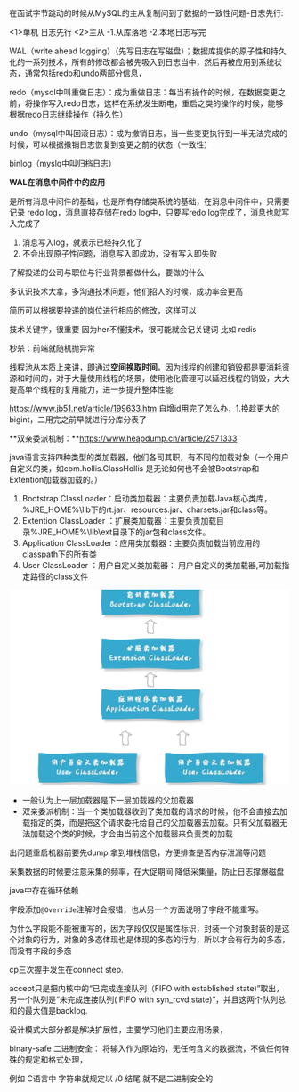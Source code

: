 在面试字节跳动的时候从MySQL的主从复制问到了数据的一致性问题-日志先行:

<1>单机
日志先行
<2>主从
-1.从库落地
-2.本地日志写完



WAL（write ahead logging）（先写日志在写磁盘）；数据库提供的原子性和持久化的一系列技术，所有的修改都会被先吸入到日志当中，然后再被应用到系统状态，通常包括redo和undo两部分信息，

redo（mysql中叫重做日志）：成为重做日志：每当有操作的时候，在数据变更之前，将操作写入redo日志，这样在系统发生断电，重启之类的操作的时候，能够根据redo日志继续操作（持久性）

undo（mysql中叫回滚日志）：成为撤销日志，当一些变更执行到一半无法完成的时候，可以根据撤销日志恢复到变更之前的状态（一致性）

binlog（myslq中叫归档日志）

**WAL在消息中间件中的应用**

是所有消息中间件的基础，也是所有存储类系统的基础，在消息中间件中，只需要记录 redo log，消息直接存储在redo log中，只要写redo log完成了，消息也就写入完成了

1. 消息写入log，就表示已经持久化了
2. 不会出现原子性问题，消息写入即成功，没有写入即失败





了解投递的公司与职位与行业背景都做什么，要做的什么



多认识技术大拿，多沟通技术问题，他们招人的时候，成功率会更高

简历可以根据要投递的岗位进行相应的修改，这样可以

技术关键字，很重要 因为her不懂技术，很可能就会记关键词 比如 redis

秒杀：前端就随机抛异常



线程池从本质上来讲，即通过**空间换取时间**，因为线程的创建和销毁都是要消耗资源和时间的，对于大量使用线程的场景，使用池化管理可以延迟线程的销毁，大大提高单个线程的复用能力，进一步提升整体性能

https://www.jb51.net/article/199633.htm    自增id用完了怎么办，1.换趁更大的bigint，二用完之前早就进行分库分表了



**双亲委派机制：**https://www.heapdump.cn/article/2571333

java语言支持四种类型的类加载器，他们各司其职，有不同的加载对象（一个用户自定义的类，如com.hollis.ClassHollis 是无论如何也不会被Bootstrap和Extention加载器加载的。）

1. Bootstrap ClassLoader：启动类加载器：主要负责加载Java核心类库，%JRE_HOME%\lib下的rt.jar、resources.jar、charsets.jar和class等。
2. Extention ClassLoader ：扩展类加载器：主要负责加载目录%JRE_HOME%\lib\ext目录下的jar包和class文件。
3. Application ClassLoader：应用类加载器：主要负责加载当前应用的classpath下的所有类
4. User ClassLoader ：用户自定义类加载器： 用户自定义的类加载器,可加载指定路径的class文件

![image-20210726100344647](../picture/image-20210726100344647.png)

- 一般认为上一层加载器是下一层加载器的父加载器
- 双亲委派机制：当一个类加载器收到了类加载的请求的时候，他不会直接去加载指定的类，而是把这个请求委托给自己的父加载器去加载。只有父加载器无法加载这个类的时候，才会由当前这个加载器来负责类的加载

出问题重启机器前要先dump 拿到堆栈信息，方便排查是否内存泄漏等问题

采集数据的时候要注意采集的频率，在大促期间 降低采集量，防止日志撑爆磁盘

java中存在循环依赖

字段添加`@Override`注解时会报错，也从另一个方面说明了字段不能重写。

为什么字段能不能被重写的，因为字段仅仅是属性标识，封装一个对象封装的是这个对象的行为，对象的多态体现也是体现的多态的行为，所以才会有行为的多态，而没有字段的多态

cp三次握手发生在connect step.

accept只是把内核中的“已完成连接队列（FIFO with established state)”取出，
另一个队列是“未完成连接队列( FIFO with syn_rcvd state)”，并且这两个队列总和的最大值是backlog.

设计模式大部分都是解决扩展性，主要学习他们主要应用场景，



binary-safe  二进制安全： 将输入作为原始的，无任何含义的数据流，不做任何特殊的规定和格式处理，

例如 C语言中 字符串就规定以  /0 结尾 就不是二进制安全的